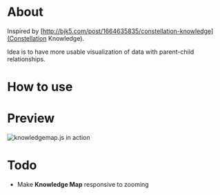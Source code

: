 # About
Inspired by [http://bjk5.com/post/1664635835/constellation-knowledge](Constellation Knowledge). 

Idea is to have more usable visualization of data with parent-child relationships.

# How to use


# Preview
![knowledgemap.js in action](http://oi46.tinypic.com/28vbyb6.jpg)

# Todo
* Make **Knowledge Map** responsive to zooming
